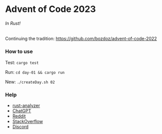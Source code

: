 # Advent of Code 2023

###### In Rust!

Continuing the tradition: https://github.com/bozdoz/advent-of-code-2022

### How to use

Test: `cargo test`

Run: `cd day-01 && cargo run`

New: `./createDay.sh 02`

### Help

- [rust-analyzer](https://marketplace.visualstudio.com/items?itemName=rust-lang.rust-analyzer)
- [ChatGPT](https://chat.openai.com)
- [Reddit](https://reddit.com/r/adventofcode)
- [StackOverflow](https://stackoverflow.com/questions/tagged/rust)
- [Discord](https://discord.com/invite/rust-lang-community)
